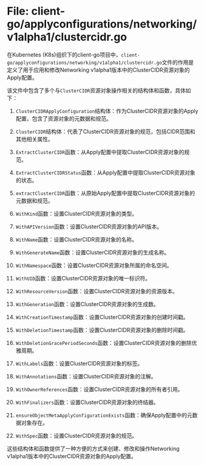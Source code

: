 # File: client-go/applyconfigurations/networking/v1alpha1/clustercidr.go

在Kubernetes (K8s)组织下的client-go项目中，`client-go/applyconfigurations/networking/v1alpha1/clustercidr.go`文件的作用是定义了用于应用和修改Networking v1alpha1版本中的ClusterCIDR资源对象的Apply配置。

该文件中包含了多个与`ClusterCIDR`资源对象操作相关的结构体和函数，具体如下：

1. `ClusterCIDRApplyConfiguration`结构体：作为ClusterCIDR资源对象的Apply配置，包含了资源对象的元数据和规范。

2. `ClusterCIDR`结构体：代表了ClusterCIDR资源对象的规范，包括CIDR范围和其他相关属性。

3. `ExtractClusterCIDR`函数：从Apply配置中提取ClusterCIDR资源对象的规范。

4. `ExtractClusterCIDRStatus`函数：从Apply配置中提取ClusterCIDR资源对象的状态。

5. `extractClusterCIDR`函数：从原始Apply配置中提取ClusterCIDR资源对象的元数据和规范。

6. `WithKind`函数：设置ClusterCIDR资源对象的类型。

7. `WithAPIVersion`函数：设置ClusterCIDR资源对象的API版本。

8. `WithName`函数：设置ClusterCIDR资源对象的名称。

9. `WithGenerateName`函数：设置ClusterCIDR资源对象的生成名称。

10. `WithNamespace`函数：设置ClusterCIDR资源对象所属的命名空间。

11. `WithUID`函数：设置ClusterCIDR资源对象的唯一标识符。

12. `WithResourceVersion`函数：设置ClusterCIDR资源对象的资源版本。

13. `WithGeneration`函数：设置ClusterCIDR资源对象的生成数。

14. `WithCreationTimestamp`函数：设置ClusterCIDR资源对象的创建时间戳。

15. `WithDeletionTimestamp`函数：设置ClusterCIDR资源对象的删除时间戳。

16. `WithDeletionGracePeriodSeconds`函数：设置ClusterCIDR资源对象的删除优雅周期。

17. `WithLabels`函数：设置ClusterCIDR资源对象的标签。

18. `WithAnnotations`函数：设置ClusterCIDR资源对象的注解。

19. `WithOwnerReferences`函数：设置ClusterCIDR资源对象的所有者引用。

20. `WithFinalizers`函数：设置ClusterCIDR资源对象的终结器。

21. `ensureObjectMetaApplyConfigurationExists`函数：确保Apply配置中的元数据对象存在。

22. `WithSpec`函数：设置ClusterCIDR资源对象的规范。

这些结构体和函数提供了一种方便的方式来创建、修改和操作Networking v1alpha1版本中的ClusterCIDR资源对象的Apply配置。

